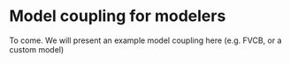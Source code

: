 # Model coupling for modelers

To come. We will present an example model coupling here (e.g. FVCB, or a custom model)